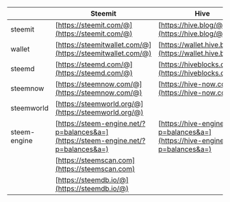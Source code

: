 


||Steemit|Hive|
|-----|-----|-----|
|steemit|[https://steemit.com/@](https://steemit.com/@)|[https://hive.blog/@](https://hive.blog/@)|
|wallet|[https://steemitwallet.com/@](https://steemitwallet.com/@)|[https://wallet.hive.blog/@](https://wallet.hive.blog/@)|
|steemd|[https://steemd.com/@](https://steemd.com/@)|[https://hiveblocks.com/@](https://hiveblocks.com/@)|
|steemnow|[https://steemnow.com/@](https://steemnow.com/@)|[https://hive-now.com/@](https://hive-now.com/@)|
|steemworld|[https://steemworld.org/@](https://steemworld.org/@)||
|steem-engine|[https://steem-engine.net/?p=balances&a=](https://steem-engine.net/?p=balances&a=)|[https://hive-engine.com/?p=balances&a=](https://hive-engine.com/?p=balances&a=)|
||[https://steemscan.com](https://steemscan.com)||
||[https://steemdb.io/@](https://steemdb.io/@)||




<script src="https://code.jquery.com/jquery-3.2.1.slim.min.js" integrity="sha384-KJ3o2DKtIkvYIK3UENzmM7KCkRr/rE9/Qpg6aAZGJwFDMVNA/GpGFF93hXpG5KkN" crossorigin="anonymous"></script>
<script src="./link.js"></script>

